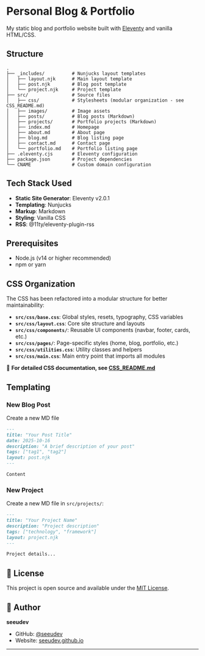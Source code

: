 # Personal Blog & Portfolio

My static blog and portfolio website built with [Eleventy](https://www.11ty.dev/) and vanilla HTML/CSS.

## Structure

```
.
├── _includes/          # Nunjucks layout templates
│   ├── layout.njk      # Main layout template
│   ├── post.njk        # Blog post template
│   └── project.njk     # Project template
├── src/                # Source files
│   ├── css/            # Stylesheets (modular organization - see CSS_README.md)
│   ├── images/         # Image assets
│   ├── posts/          # Blog posts (Markdown)
│   ├── projects/       # Portfolio projects (Markdown)
│   ├── index.md        # Homepage
│   ├── about.md        # About page
│   ├── blog.md         # Blog listing page
│   ├── contact.md      # Contact page
│   └── portfolio.md    # Portfolio listing page
├── .eleventy.cjs       # Eleventy configuration
├── package.json        # Project dependencies
└── CNAME               # Custom domain configuration
```

## Tech Stack Used

- **Static Site Generator**: Eleventy v2.0.1
- **Templating**: Nunjucks
- **Markup**: Markdown
- **Styling**: Vanilla CSS
- **RSS**: @11ty/eleventy-plugin-rss

## Prerequisites

- Node.js (v14 or higher recommended)
- npm or yarn

## CSS Organization

The CSS has been refactored into a modular structure for better maintainability:

- **`src/css/base.css`**: Global styles, resets, typography, CSS variables
- **`src/css/layout.css`**: Core site structure and layouts
- **`src/css/components/`**: Reusable UI components (navbar, footer, cards, etc.)
- **`src/css/pages/`**: Page-specific styles (home, blog, portfolio, etc.)
- **`src/css/utilities.css`**: Utility classes and helpers
- **`src/css/main.css`**: Main entry point that imports all modules

📖 **For detailed CSS documentation, see [CSS_README.md](./CSS_README.md)**

## Templating

### New Blog Post

Create a new MD file

```markdown
---
title: "Your Post Title"
date: 2025-10-16
description: "A brief description of your post"
tags: ["tag1", "tag2"]
layout: post.njk
---

Content
```

### New Project

Create a new MD file in `src/projects/`:

```markdown
---
title: "Your Project Name"
description: "Project description"
tags: ["technology", "framework"]
layout: project.njk
---

Project details...
```

## 📄 License

This project is open source and available under the [MIT License](LICENSE).

## 👤 Author

**seeudev**

- GitHub: [@seeudev](https://github.com/seeudev)
- Website: [seeudev.github.io](https://seeudev.github.io)

---